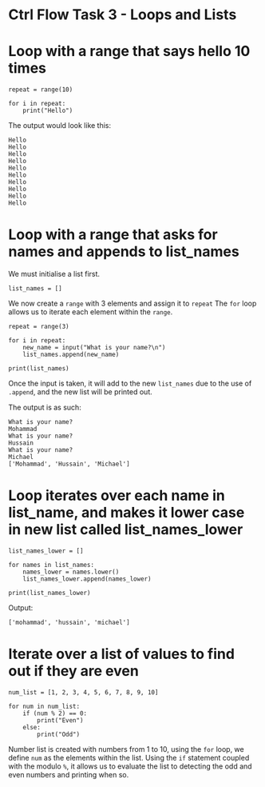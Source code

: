 # Ctrl Flow Task 3 - Loops and Lists


# Loop with a range that says hello 10 times

```commandline
repeat = range(10)

for i in repeat:
    print("Hello")
```
The output would look like this:
```commandline
Hello
Hello
Hello
Hello
Hello
Hello
Hello
Hello
Hello
Hello
```
# Loop with a range that asks for names and appends to list_names

We must initialise a list first.

`list_names = []`

We now create a `range` with 3 elements and assign it to `repeat`
The `for` loop allows us to iterate each element within the `range`.
```
repeat = range(3)

for i in repeat:
    new_name = input("What is your name?\n")
    list_names.append(new_name)

print(list_names)
```
Once the input is taken, it will add to the new `list_names` due to the use of `.append`, and the new list will be printed out.

The output is as such:
```
What is your name?
Mohammad
What is your name?
Hussain
What is your name?
Michael
['Mohammad', 'Hussain', 'Michael']
```
# Loop iterates over each name in list_name, and makes it lower case in new list called list_names_lower
```commandline
list_names_lower = []

for names in list_names:
    names_lower = names.lower()
    list_names_lower.append(names_lower)

print(list_names_lower)
```
Output:

`['mohammad', 'hussain', 'michael']`

# Iterate over a list of values to find out if they are even
```commandline
num_list = [1, 2, 3, 4, 5, 6, 7, 8, 9, 10]

for num in num_list:
    if (num % 2) == 0:
        print("Even")
    else:
        print("Odd")
```
Number list is created with numbers from 1 to 10, using the `for` loop, we define `num` as the elements within the list.
Using the `if` statement coupled with the modulo `%`, it allows us to evaluate the list to detecting the odd and even numbers and printing when so.